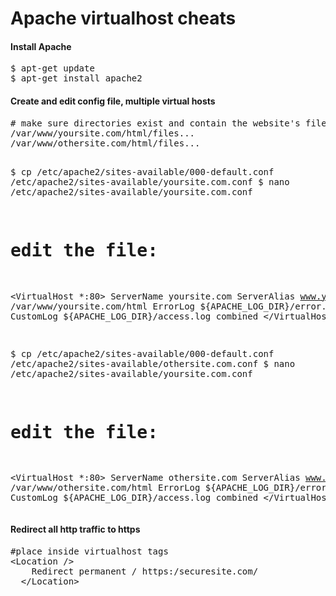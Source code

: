 Apache virtualhost cheats
=========================

<h4>Install Apache</h4>
<pre>
$ apt-get update
$ apt-get install apache2
</pre>

<h4>Create and edit config file, multiple virtual hosts</h4>
<pre>
# make sure directories exist and contain the website's files:
/var/www/yoursite.com/html/files...
/var/www/othersite.com/html/files...

$ cp /etc/apache2/sites-available/000-default.conf /etc/apache2/sites-available/yoursite.com.conf
$ nano /etc/apache2/sites-available/yoursite.com.conf
# edit the file:

&lt;VirtualHost *:80&gt;
ServerName yoursite.com
ServerAlias www.yoursite.com
DocumentRoot /var/www/yoursite.com/html
ErrorLog ${APACHE_LOG_DIR}/error.log
CustomLog ${APACHE_LOG_DIR}/access.log combined
&lt;/VirtualHost&gt;

$ cp /etc/apache2/sites-available/000-default.conf /etc/apache2/sites-available/othersite.com.conf
$ nano /etc/apache2/sites-available/yoursite.com.conf
# edit the file:

&lt;VirtualHost *:80&gt;
ServerName othersite.com
ServerAlias www.othersite.com
DocumentRoot /var/www/othersite.com/html
ErrorLog ${APACHE_LOG_DIR}/error.log
CustomLog ${APACHE_LOG_DIR}/access.log combined
&lt;/VirtualHost&gt;
</pre>

<h4>Redirect all http traffic to https</h4>
<pre>
#place inside virtualhost tags
&lt;Location /&gt;
    Redirect permanent / https:/securesite.com/
  &lt;/Location&gt;
</pre>

